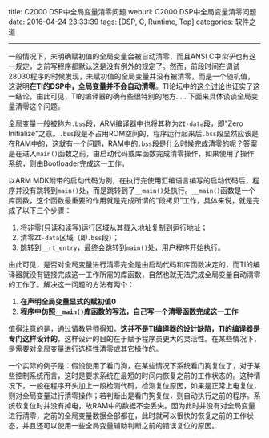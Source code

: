 title: C2000 DSP中全局变量清零问题
weburl: C2000 DSP中全局变量清零问题
date: 2016-04-24 23:33:39
tags: [DSP, C, Runtime, Top]
categories: 软件之道

---

一般情况下，未明确赋初值的全局变量会被自动清零，而且ANSI C中*似乎*也有这一规定，之前写程序都默认这是没有例外的规定了。然而，前段时间在调试28030程序的时候发现，未赋初值的全局变量并没有被清零，而是一个随机值，这说明**在TI的DSP中，全局变量并不会自动清零**。TI论坛中的[这个讨论](http://www.deyisupport.com/question_answer/microcontrollers/c2000/f/56/t/101473.aspx)也证实了这一结论，由此可见，TI的编译器的确有些很特别的地方……下面来具体谈谈全局变量清零这个问题。

<!--more-->

全局变量一般被称为`.bss`段，ARM编译器中也将其称为`ZI-data`段，即"Zero Initialize"之意。`.bss`段是不占用ROM空间的，程序运行起来后`.bss`段显然应该是在RAM中的，这就有一个问题，RAM中的`.bss`段是什么时候完成清零的呢？答案是在进入`main()`函数之前，由启动代码或库函数完成清零操作，如果使用了操作系统，则由Bootloader完成这一工作。

以ARM MDK附带的启动代码为例，在执行完使用汇编语言编写的启动代码后，程序并没有跳转到`main()`处，而是跳转到了`__main()`处执行。`__main()`函数是一个库函数，这个函数最重要的作用就是完成所谓的“段拷贝”工作，具体来说，就是完成了以下三个步骤：

1. 将非零(只读和读写)运行区域从其载入地址复制到运行地址；
2. 清零`ZI-data`区域（即`.bss`段）；
3. 跳转到`__rt_entry`，最终会跳转到`main()`处，用户程序开始执行。

由此可见，是否对全局变量进行清零完全是由启动代码和库函数决定的，而TI的编译器就没有链接完成这一工作所需的库函数，自然也就无法完成全局变量自动清零的工作了。解决这一问题的方法有两个：

1. **在声明全局变量显式的赋初值0**
2. **程序中仿照`__main()`库函数的写法，自己写一个清零函数完成这一工作**

值得注意的是，通过请教导师得知，**这并不是TI编译器的设计缺陷，TI的编译器是专门这样设计的**，这样设计的目的在于赋予程序员更大的灵活性。在某些情况下，是需要对全局变量进行选择性清零或其它操作的。

一个实际的例子是：假设使用了看门狗，在某些情况下系统看门狗复位了，对于某些控制系统而言，这时是要求系统在最短的时间内恢复之前的工作状态的。这种情况下，一般在程序开头加上一段检测代码，检测复位原因，如果是正常上电复位，则对全局变量进行清零操作；若判断出是看门狗复位，则自动执行之前的程序。系统软复位时并没有掉电，故RAM中的数据不会丢失。因为此时并没有对全局变量进行清零，之前的全局变量数据全部都在，此时就可以很快的恢复之前的工作状态，并且还可以使用一些全局变量辅助判断之前的错误复位的原因。



